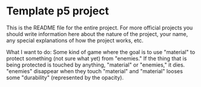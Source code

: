 # Template p5 project

This is the README file for the entire project. For more official projects you should write information here about the nature of the project, your name, any special explanations of how the project works, etc.

What I want to do:
Some kind of game where the goal is to use "material" to protect something (not sure what yet) from "enemies."
If the thing that is being protected is touched by anything, "material" or "enemies," it dies.
"enemies" disappear when they touch "material" and "material" looses some "durability" (represented by the opacity).
